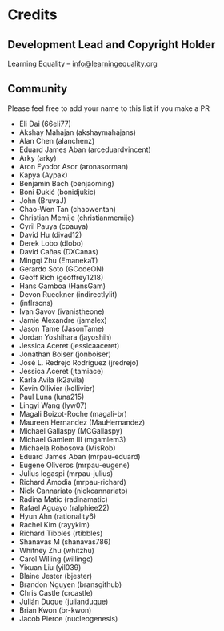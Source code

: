 
# Credits

## Development Lead and Copyright Holder

Learning Equality – info@learningequality.org

## Community

Please feel free to add your name to this list if you make a PR

* Eli Dai (66eli77)
* Akshay Mahajan (akshaymahajans)
* Alan Chen (alanchenz)
* Eduard James Aban (arceduardvincent)
* Arky (arky)
* Aron Fyodor Asor (aronasorman)
* Kapya (Aypak)
* Benjamin Bach (benjaoming)
* Boni Đukić (bonidjukic)
* John (BruvaJ)
* Chao-Wen Tan (chaowentan)
* Christian Memije (christianmemije)
* Cyril Pauya (cpauya)
* David Hu (divad12)
* Derek Lobo (dlobo)
* David Cañas (DXCanas)
* Mingqi Zhu (EmanekaT)
* Gerardo Soto (GCodeON)
* Geoff Rich (geoffrey1218)
* Hans Gamboa (HansGam)
* Devon Rueckner (indirectlylit)
* (inflrscns)
* Ivan Savov (ivanistheone)
* Jamie Alexandre (jamalex)
* Jason Tame (JasonTame)
* Jordan Yoshihara (jayoshih)
* Jessica Aceret (jessicaaceret)
* Jonathan Boiser (jonboiser)
* José L. Redrejo Rodríguez (jredrejo)
* Jessica Aceret (jtamiace)
* Karla Avila (k2avila)
* Kevin Ollivier (kollivier)
* Paul Luna (luna215)
* Lingyi Wang (lyw07)
* Magali Boizot-Roche (magali-br)
* Maureen Hernandez (MauHernandez)
* Michael Gallaspy (MCGallaspy)
* Michael Gamlem III (mgamlem3)
* Michaela Robosova (MisRob)
* Eduard James Aban (mrpau-eduard)
* Eugene Oliveros (mrpau-eugene)
* Julius legaspi (mrpau-julius)
* Richard Amodia (mrpau-richard)
* Nick Cannariato (nickcannariato)
* Radina Matic (radinamatic)
* Rafael Aguayo (ralphiee22)
* Hyun Ahn (rationality6)
* Rachel Kim (rayykim)
* Richard Tibbles (rtibbles)
* Shanavas M (shanavas786)
* Whitney Zhu (whitzhu)
* Carol Willing (willingc)
* Yixuan Liu (yil039)
* Blaine Jester (bjester)
* Brandon Nguyen (bransgithub)
* Chris Castle (crcastle)
* Julián Duque (julianduque)
* Brian Kwon (br-kwon)
* Jacob Pierce (nucleogenesis)
